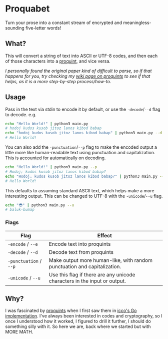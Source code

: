 # Proquabet

Turn your prose into a constant stream of encrypted and meaningless-sounding five-letter words!

## What?

This will convert a string of text into ASCII or UTF-8 codes, and then each of those characters into a [proquint][], and vice versa.

*I personally found the original paper kind of difficult to parse, so if that happens for you, try checking my [wiki page on proquints](https://www.tinybrain.fans/proquints.html) to see if that helps, as it is a more step-by-step process/how-to.*

## Usage

Pass in the text via stdin to encode it by default, or use the `-decode`/`--d` flag to decode. e.g.

```bash
echo "Hello World!" | python3 main.py
# hodoj kudos kusob jitoz lanos kibod babap
echo "hodoj kudos kusob jitoz lanos kibod babap" | python3 main.py --d
# Hello World!
```

You can also add the `-punctuation`/`--p` flag to make the encoded output a little more like human-readable text using punctuation and capitalization. This is accounted for automatically on decoding.

```bash
echo "Hello World!" | python3 main.py --p
# Hodoj; kudos kusob jitoz lanos kibod babap?
echo "Hodoj; kudos kusob jitoz lanos kibod babap?" | python3 main.py --d
# Hello World!
```

This defaults to assuming standard ASCII text, which helps make a more interesting output. This can be changed to UTF-8 with the `-unicode`/`--u` flag.

```bash
echo "😎" | python3 main.py --u
# baluk-bumap
```

### Flags

Flag | Effect
--- | ---
`-encode` / `--e` | Encode text into proquints
`-decode` / `--d` | Decode text from proquints
`-punctuation` / `--p` | Make output more human-like, with random punctuation and capitalization.
`-unicode` / `--u` | Use this flag if there are any unicode characters in the input or output.

## Why? 

I was fascinated by [proquints][] when I first saw them in [icco's Go implementation](https://merveilles.town/web/statuses/107505257480989361). I've always been interested in codes and cryptography, so I once I understood how it worked, I figured to drill it further, I should do something silly with it. So here we are, back where we started but with MORE MATH.

[proquint]: https://arxiv.org/html/0901.4016
[proquints]: https://arxiv.org/html/0901.4016